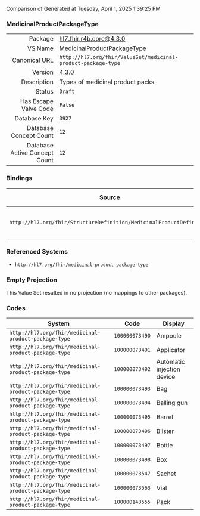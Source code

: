 Comparison of 
Generated at Tuesday, April 1, 2025 1:39:25 PM

### MedicinalProductPackageType

|      |     |
| ---: | --- |
| Package | hl7.fhir.r4b.core@4.3.0 |
| VS Name | MedicinalProductPackageType |
| Canonical URL | `http://hl7.org/fhir/ValueSet/medicinal-product-package-type` |
| Version | 4.3.0 |
| Description | Types of medicinal product packs |
| Status | `Draft` |
| Has Escape Valve Code | `False` |
| Database Key | `3927` |
| Database Concept Count | `12` |
| Database Active Concept Count | `12` |
### Bindings

| Source | Element | Binding | Strength | Element Short |
| ------ | ------- | ------- | -------- | ------------- |
| `http://hl7.org/fhir/StructureDefinition/MedicinalProductDefinition` | `MedicinalProductDefinition.packagedMedicinalProduct` | `http://hl7.org/fhir/ValueSet/medicinal-product-package-type` | `Example` | Package type for the product |

### Referenced Systems

* `http://hl7.org/fhir/medicinal-product-package-type`
### Empty Projection

This Value Set resulted in no projection (no mappings to other packages).

### Codes

| System | Code | Display |
| ------ | ---- | ------- |
| `http://hl7.org/fhir/medicinal-product-package-type` | `100000073490` | Ampoule |
| `http://hl7.org/fhir/medicinal-product-package-type` | `100000073491` | Applicator |
| `http://hl7.org/fhir/medicinal-product-package-type` | `100000073492` | Automatic injection device |
| `http://hl7.org/fhir/medicinal-product-package-type` | `100000073493` | Bag |
| `http://hl7.org/fhir/medicinal-product-package-type` | `100000073494` | Balling gun |
| `http://hl7.org/fhir/medicinal-product-package-type` | `100000073495` | Barrel |
| `http://hl7.org/fhir/medicinal-product-package-type` | `100000073496` | Blister |
| `http://hl7.org/fhir/medicinal-product-package-type` | `100000073497` | Bottle |
| `http://hl7.org/fhir/medicinal-product-package-type` | `100000073498` | Box |
| `http://hl7.org/fhir/medicinal-product-package-type` | `100000073547` | Sachet |
| `http://hl7.org/fhir/medicinal-product-package-type` | `100000073563` | Vial |
| `http://hl7.org/fhir/medicinal-product-package-type` | `100000143555` | Pack |
